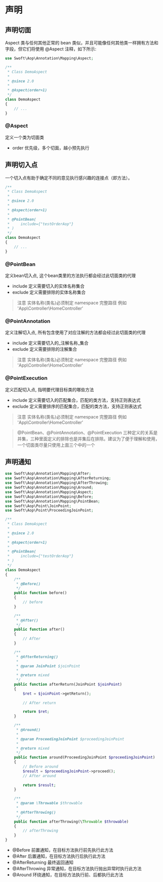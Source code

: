 # 声明

## 声明切面

Aspect 类与任何其他正常的 bean 类似，并且可能像任何其他类一样拥有方法和字段，但它们将使用 @Aspect 注释，如下所示:

```php
use Swoft\Aop\Annotation\Mapping\Aspect;

/**
 * Class DemoAspect
 *
 * @since 2.0
 *
 * @Aspect(order=1)
 */
class DemoAspect
{
    // ...
}
```

### @Aspect

定义一个类为切面类

- order 优先级，多个切面，越小预先执行

## 声明切入点

一个切入点有助于确定不同的意见执行感兴趣的连接点（即方法）。

```php
/**
 * Class DemoAspect
 *
 * @since 2.0
 *
 * @Aspect(order=1)
 *
 * @PointBean(
 *     include={"testOrderAop"}
 * )
 */
class DemoAspect
{
    // ...
}
```

### @PointBean

定义bean切入点, 这个bean类里的方法执行都会经过此切面类的代理

- include 定义需要切入的实体名称集合
- exclude 定义需要排除的实体名称集合
> 注意 实体名称(类名)必须制定 namespace 完整路径 例如 'App\Controller\HomeController'

### @PointAnnotation

定义注解切入点, 所有包含使用了对应注解的方法都会经过此切面类的代理

- include 定义需要切入的_注解名称_集合
- exclude 定义需要排除的注解集合
> 注意 实体名称(类名)必须制定 namespace 完整路径 例如 'App\Controller\HomeController'

### @PointExecution

定义匹配切入点, 指明要代理目标类的哪些方法

- include 定义需要切入的匹配集合，匹配的类方法，支持正则表达式
- exclude 定义需要排序的匹配集合，匹配的类方法，支持正则表达式
> 注意 实体名称(类名)必须制定 namespace 完整路径 例如 'App\Controller\HomeController'

> @PointBean、@PointAnnotation、@PointExecution 三种定义的关系是并集，三种里面定义的排除也是并集后在排除。建议为了便于理解和使用，一个切面类尽量只使用上面三个中的一个

## 声明通知

```php
use Swoft\Aop\Annotation\Mapping\After;
use Swoft\Aop\Annotation\Mapping\AfterReturning;
use Swoft\Aop\Annotation\Mapping\AfterThrowing;
use Swoft\Aop\Annotation\Mapping\Around;
use Swoft\Aop\Annotation\Mapping\Aspect;
use Swoft\Aop\Annotation\Mapping\Before;
use Swoft\Aop\Annotation\Mapping\PointBean;
use Swoft\Aop\Point\JoinPoint;
use Swoft\Aop\Point\ProceedingJoinPoint;

/**
 * Class DemoAspect
 *
 * @since 2.0
 *
 * @Aspect(order=1)
 *
 * @PointBean(
 *     include={"testOrderAop"}
 * )
 */
class DemoAspect
{
    /**
     * @Before()
     */
    public function before()
    {
        // before
    }

    /**
     * @After()
     */
    public function after()
    {
        // After
    }

    /**
     * @AfterReturning()
     *
     * @param JoinPoint $joinPoint
     *
     * @return mixed
     */
    public function afterReturn(JoinPoint $joinPoint)
    {
        $ret = $joinPoint->getReturn();
        
        // After return

        return $ret;
    }

    /**
     * @Around()
     *
     * @param ProceedingJoinPoint $proceedingJoinPoint
     *
     * @return mixed
     */
    public function around(ProceedingJoinPoint $proceedingJoinPoint)
    {
        // Before around
        $result = $proceedingJoinPoint->proceed();
        // After around
        
        return $result;
    }

    /**
     * @param \Throwable $throwable
     *
     * @AfterThrowing()
     */
    public function afterThrowing(\Throwable $throwable)
    {
        // afterThrowing
    }
}
```

- @Before 前置通知，在目标方法执行前先执行此方法
- @After 后置通知，在目标方法执行后执行此方法
- @AfterReturning 最终返回通知
- @AfterThrowing 异常通知，在目标方法执行抛出异常时执行此方法
- @Around 环绕通知，在目标方法执行前、后都执行此方法
